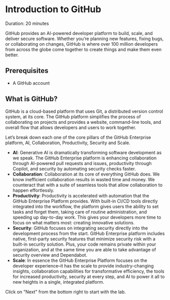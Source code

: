# Introduction to GitHub

Duration: 20 minutes

GitHub provides an AI-powered developer platform to build, scale, and deliver secure software. Whether you’re planning new features, fixing bugs, or collaborating on changes, GitHub is where over 100 million developers from across the globe come together to create things and make them even better.

## Prerequisites

 - A GitHub account

## What is GitHub?

GitHub is a cloud-based platform that uses Git, a distributed version control system, at its core. The GitHub platform simplifies the process of collaborating on projects and provides a website, command-line tools, and overall flow that allows developers and users to work together.

Let’s break down each one of the core pillars of the GitHub Enterprise platform, AI, Collaboration, Productivity, Security and Scale.

- **AI**: Generative AI is dramatically transforming software development as we speak. The GitHub Enterprise platform is enhancing collaboration through AI-powered pull requests and issues, productivity through Copilot, and security by automating security checks faster.
- **Collaboration**: Collaboration at its core of everything GitHub does. We know inefficient collaboration results in wasted time and money. We counteract that with a suite of seamless tools that allow collaboration to happen effortlessly.
- **Productivity**: Productivity is accelerated with automation that the GitHub Enterprise Platform provides. With built-in CI/CD tools directly integrated into the workflow, the platform gives users the ability to set tasks and forget them, taking care of routine administration, and speeding up day-to-day work. This gives your developers more time to focus on what matters most: creating innovative solutions.
- **Security**: GitHub focuses on integrating security directly into the development process from the start. GitHub Enterprise platform includes native, first-party security features that minimize security risk with a built-in security solution. Plus, your code remains private within your organization, and at the same time you are able to take advantage of security overview and Dependabot.
- **Scale**: In essence the GitHub Enterprise Platform focuses on the developer experience–it has the scale to provide industry-changing insights, collaboration capabilities for transformative efficiency, the tools for increased productivity, security at every step, and AI to power it all to new heights in a single, integrated platform.

Click on "Next" from the bottom right to start with the lab.


